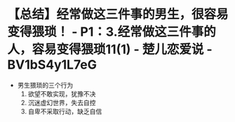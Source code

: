 # 【总结】经常做这三件事的男生，很容易变得猥琐！ - P1：3.经常做这三件事的人，容易变得猥琐11(1) - 楚儿恋爱说 - BV1bS4y1L7eG

-   男生猥琐的三个行为
    1.  欲望不敢实现，犹豫不决
    2.  沉迷虚幻世界，失去自控
    3.  自卑不采取行动，缺乏自信